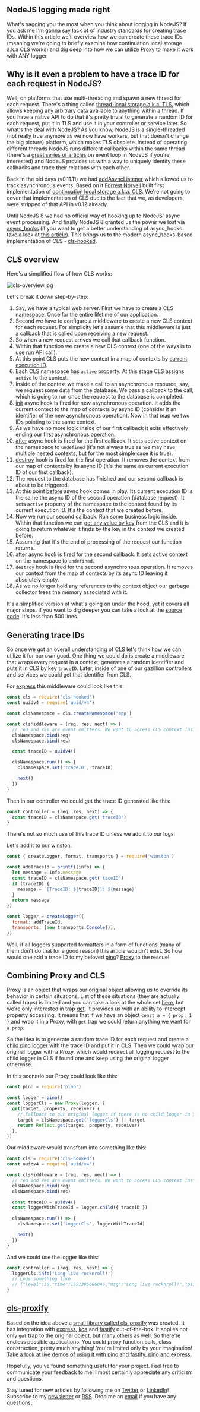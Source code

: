 ## NodeJS logging made right

What's nagging you the most when you think about logging in NodeJS? If you ask me I'm gonna say lack of of industry standards for creating trace IDs. Within this article we'll overview how we can create these trace IDs (meaning we're going to briefly examine how continuation local storage a.k.a [CLS](https://github.com/jeff-lewis/cls-hooked) works) and dig deep into how we can utilize [Proxy](https://developer.mozilla.org/en-US/docs/Web/JavaScript/Reference/Global_Objects/Proxy) to make it work with ANY logger.

## Why is it even a problem to have a trace ID for each request in NodeJS?

Well, on platforms that use multi-threading and spawn a new thread for each request. There's a thing called [thread-local storage a.k.a. TLS](https://en.wikipedia.org/wiki/Thread-local_storage), which allows keeping any arbitrary data available to anything within a thread. If you have a native API to do that it's pretty trivial to generate a random ID for each request, put it in TLS and use it in your controller or service later. So what's the deal with NodeJS?
As you know, NodeJS is a single-threaded (not really true anymore as we now have workers, but that doesn't change the big picture) platform, which makes TLS obsolete. Instead of operating different threads NodeJS runs different callbacks within the same thread (there's a [great series of articles](https://jsblog.insiderattack.net/event-loop-and-the-big-picture-nodejs-event-loop-part-1-1cb67a182810) on event loop in NodeJS if you're interested) and NodeJS provides us with a way to uniquely identify these callbacks and trace their relations with each other.

Back in the old days (v0.11.11) we had [addAsyncListener](https://nodejs.org/docs/v0.11.11/api/process.html#process_async_listeners) which allowed us to track asynchronous events. Based on it [Forrest Norvell](https://github.com/othiym23) built first implementation of [continuation local storage a.k.a. CLS](https://github.com/othiym23/node-continuation-local-storage). We're not going to cover that implementation of CLS due to the fact that we, as developers, were stripped of that API in v0.12 already.

Until NodeJS 8 we had no official way of hooking up to NodeJS' async event processing. And finally NodeJS 8 granted us the power we lost via [async_hooks](https://nodejs.org/docs/latest-v11.x/api/async_hooks.html) (if you want to get a better understanding of async_hooks take a look at [this article](https://itnext.io/a-pragmatic-overview-of-async-hooks-api-in-node-js-e514b31460e9)). This brings us to the modern async_hooks-based implementation of CLS - [cls-hooked](https://github.com/Jeff-Lewis/cls-hooked).

## CLS overview

Here's a simplified flow of how CLS works:

![cls-overview.jpg](https://cdn.hashnode.com/res/hashnode/image/upload/v1599296929882/9uGcIF7n_.jpeg)

Let's break it down step-by-step:

1. Say, we have a typical web server. First we have to create a CLS namespace. Once for the entire lifetime of our application.
1. Second we have to configure a middleware to create a new CLS context for each request. For simplicity let's assume that this middleware is just a callback that is called upon receiving a new request.
1. So when a new request arrives we call that callback function.
1. Within that function we create a new CLS context (one of the ways is to use [run](https://github.com/jeff-lewis/cls-hooked#namespaceruncallback) API call).
1. At this point CLS puts the new context in a map of contexts by [current execution ID](https://nodejs.org/api/async_hooks.html#async_hooks_async_hooks_executionasyncid).
1. Each CLS namespace has `active` property. At this stage CLS assigns `active` to the context.
1. Inside of the context we make a call to an asynchronous resource, say, we request some data from the database. We pass a callback to the call, which is going to run once the request to the database is completed.
1. [init](https://nodejs.org/api/async_hooks.html#async_hooks_init_asyncid_type_triggerasyncid_resource) async hook is fired for new asynchronous operation. It adds the current context to the map of contexts by async ID (consider it an identifier of the new asynchronous operation). Now in that map we two IDs pointing to the same context.
1. As we have no more logic inside of our first callback it exits effectively ending our first asynchronous operation.
1. [after](https://nodejs.org/api/async_hooks.html#async_hooks_after_asyncid) async hook is fired for the first callback. It sets active context on the namespace to `undefined` (it's not always true as we may have multiple nested contexts, but for the most simple case it is true).
1. [destroy](https://nodejs.org/api/async_hooks.html#async_hooks_destroy_asyncid) hook is fired for the first operation. It removes the context from our map of contexts by its async ID (it's the same as current execution ID of our first callback).
1. The request to the database has finished and our second callback is about to be triggered.
1. At this point [before](https://nodejs.org/api/async_hooks.html#async_hooks_before_asyncid) async hook comes in play. Its current execution ID is the same the async ID of the second operation (database request). It sets `active` property of the namespace to the context found by its current execution ID. It's the context that we created before.
1. Now we run our second callback. Run some business logic inside. Within that function we can [get any value by key](https://github.com/jeff-lewis/cls-hooked#namespacegetkey) from the CLS and it is going to return whatever it finds by the key in the context we created before.
1. Assuming that it's the end of processing of the request our function returns.
1. [after](https://nodejs.org/api/async_hooks.html#async_hooks_after_asyncid) async hook is fired for the second callback. It sets active context on the namespace to `undefined`.
1. `destroy` hook is fired for the second asynchronous operation. It removes our context from the map of contexts by its async ID leaving it absolutely empty.
1. As we no longer hold any references to the context object our garbage collector frees the memory associated with it.

It's a simplified version of what's going on under the hood, yet it covers all major steps. If you want to dig deeper you can take a look at the [source code](https://github.com/Jeff-Lewis/cls-hooked/blob/master/context.js). It's less than 500 lines.

## Generating trace IDs

So once we got an overall understanding of CLS let's think how we can utilize it for our own good. One thing we could do is create a middleware that wraps every request in a context, generates a random identifier and puts it in CLS by key `traceID`. Later, inside of one of our gazillion controllers and services we could get that identifier from CLS.

For [express](https://github.com/expressjs/express) this middleware could look like this:

```js
const cls = require('cls-hooked')
const uuidv4 = require('uuid/v4')

const clsNamespace = cls.createNamespace('app')

const clsMiddleware = (req, res, next) => {
  // req and res are event emitters. We want to access CLS context inside of their event callbacks
  clsNamespace.bind(req)
  clsNamespace.bind(res)

  const traceID = uuidv4()

  clsNamespace.run(() => {
    clsNamespace.set('traceID', traceID)

    next()
  })
}
```

Then in our controller we could get the trace ID generated like this:

```js
const controller = (req, res, next) => {
  const traceID = clsNamespace.get('traceID')
}
```

There's not so much use of this trace ID unless we add it to our logs.

Let's add it to our [winston](https://github.com/winstonjs/winston).

```js
const { createLogger, format, transports } = require('winston')

const addTraceId = printf((info) => {
  let message = info.message
  const traceID = clsNamespace.get('taceID')
  if (traceID) {
    message = `[TraceID: ${traceID}]: ${message}`
  }
  return message
})

const logger = createLogger({
  format: addTraceId,
  transports: [new transports.Console()],
})
```

Well, if all loggers supported formatters in a form of functions (many of them don't do that for a good reason) this article wouldn't exist. So how would one add a trace ID to my beloved [pino](https://github.com/pinojs/pino)? [Proxy](https://developer.mozilla.org/en-US/docs/Web/JavaScript/Reference/Global_Objects/Proxy) to the rescue!

## Combining Proxy and CLS

Proxy is an object that wraps our original object allowing us to override its behavior in certain situations. List of these situations (they are actually called traps) is limited and you can take a look at the whole set [here](https://developer.mozilla.org/en-US/docs/Web/JavaScript/Reference/Global_Objects/Proxy#Methods_of_the_handler_object), but we're only interested in trap [get](https://developer.mozilla.org/en-US/docs/Web/JavaScript/Reference/Global_Objects/Proxy/handler/get). It provides us with an ability to intercept property accessing. It means that if we have an object `const a = { prop: 1 }` and wrap it in a Proxy, with `get` trap we could return anything we want for `a.prop`.

So the idea is to generate a random trace ID for each request and create a [child pino logger](https://github.com/pinojs/pino/blob/master/docs/child-loggers.md) with the trace ID and put it in CLS. Then we could wrap our original logger with a Proxy, which would redirect all logging request to the child logger in CLS if found one and keep using the original logger otherwise.

In this scenario our Proxy could look like this:

```js
const pino = require('pino')

const logger = pino()
const loggerCls = new Proxy(logger, {
  get(target, property, receiver) {
    // Fallback to our original logger if there is no child logger in CLS
    target = clsNamespace.get('loggerCls') || target
    return Reflect.get(target, property, receiver)
  },
})
```

Our middleware would transform into something like this:

```js
const cls = require('cls-hooked')
const uuidv4 = require('uuid/v4')

const clsMiddleware = (req, res, next) => {
  // req and res are event emitters. We want to access CLS context inside of their event callbacks
  clsNamespace.bind(req)
  clsNamespace.bind(res)

  const traceID = uuidv4()
  const loggerWithTraceId = logger.child({ traceID })

  clsNamespace.run(() => {
    clsNamespace.set('loggerCls', loggerWithTraceId)

    next()
  })
}
```

And we could use the logger like this:

```js
const controller = (req, res, next) => {
  loggerCls.info('Long live rocknroll!')
  // Logs something like
  // {"level":30,"time":1551385666046,"msg":"Long live rocknroll!","pid":25,"hostname":"eb6a6c70f5c4","traceID":"9ba393f0-ec8c-4396-8092-b7e4b6f375b5","v":1}
}
```

## [cls-proxify](https://github.com/aigoncharov/cls-proxify)

Based on the idea above a [small library called cls-proxify](https://github.com/aigoncharov/cls-proxify) was created. It has integration with [express](https://github.com/expressjs/express), [koa](https://github.com/koajs/koa) and [fastify](https://github.com/fastify/fastify) out-of-the-box.
It applies not only `get` trap to the original object, but [many others](https://github.com/aigoncharov/cls-proxify#does-it-work-only-for-loggers) as well. So there're endless possible applications. You could proxy function calls, class construction, pretty much anything! You're limited only by your imagination!
[Take a look at live demos of using it with pino and fastify, pino and express](https://github.com/aigoncharov/cls-proxify#live-demos).

Hopefully, you've found something useful for your project. Feel free to communicate your feedback to me! I most certainly appreciate any criticism and questions.

Stay tuned for new articles by following me on [Twitter](https://twitter.com/ai_goncharov) or [LinkedIn](https://www.linkedin.com/in/aigoncharov/)! Subscribe to my [newsletter](https://blog.goncharov.page/) or [RSS](https://blog.goncharov.page/rss.xml). Drop me an [email](mailto:andrey@goncharov.page) if you have any questions.

